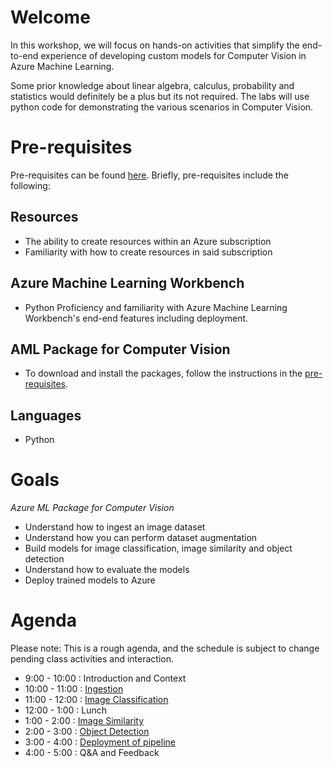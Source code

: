 # Welcome

In this workshop, we will focus on hands-on activities that simplify the end-to-end experience of developing custom models for Computer Vision in Azure Machine Learning.

Some prior knowledge about linear algebra, calculus, probability and statistics would definitely be a plus but its not required. The labs will use python code for demonstrating the various scenarios in Computer Vision.


# Pre-requisites

Pre-requisites can be found [here](bootcamp-pre-requisites/0_README.md). Briefly, pre-requisites include the following:

## Resources

- The ability to create resources within an Azure subscription
- Familiarity with how to create resources in said subscription

## Azure Machine Learning Workbench

- Python Proficiency and familiarity with Azure Machine Learning Workbench's end-end features including deployment.

## AML Package for Computer Vision

- To download and install the packages, follow the instructions in the [pre-requisites](bootcamp-pre-requisites/0_README.md).


## Languages

- Python

# Goals

*Azure ML Package for Computer Vision*

- Understand how to ingest an image dataset
- Understand how you can perform dataset augmentation
- Build models for image classification, image similarity and object detection
- Understand how to evaluate the models
- Deploy trained models to Azure

# Agenda

Please note: This is a rough agenda, and the schedule is subject to change pending class activities and interaction.

  -  9:00 - 10:00 : Introduction and Context
  - 10:00 - 11:00 : [Ingestion](lab02.0-ingestion-integration\0_README.md)
  - 11:00 - 12:00 : [Image Classification](lab02.1-image-classification\0_README.md)
  - 12:00 -  1:00 : Lunch
  -  1:00 -  2:00 : [Image Similarity](lab02.2-image-similarity\0_README.md)
  -  2:00 -  3:00 : [Object Detection](lab02.2-object-detection\0_README.md)
  -  3:00 -  4:00 : [Deployment of pipeline](lab02.4-operationalization\0_README.md)
  -  4:00 -  5:00 : Q&A and Feedback